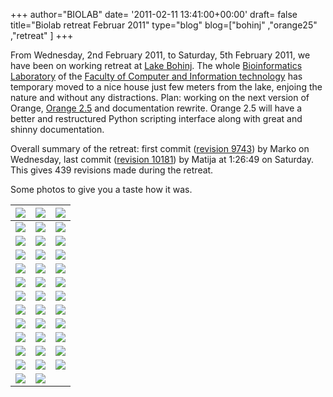 +++
author="BIOLAB"
date= '2011-02-11 13:41:00+00:00'
draft= false
title="Biolab retreat Februar 2011"
type="blog"
blog=["bohinj" ,"orange25" ,"retreat" ]
+++

From Wednesday, 2nd February 2011, to Saturday, 5th February 2011, we have been on working retreat at [Lake Bohinj](http://en.wikipedia.org/wiki/Lake_Bohinj). The whole [Bioinformatics Laboratory](http://www.biolab.si/) of the [Faculty of Computer and Information technology](http://www.fri.uni-lj.si/) has temporary moved to a nice house just few meters from the lake, enjoing the nature and without any distractions. Plan: working on the next version of Orange, [Orange 2.5](http://orange.biolab.si/trac/intertrac/wiki%3AOrange25) and documentation rewrite. Orange 2.5 will have a better and restructured Python scripting interface along with great and shinny documentation.

Overall summary of the retreat: first commit ([revision 9743](http://orange.biolab.si/trac/intertrac/changeset%3A9743)) by Marko on Wednesday, last commit ([revision 10181](http://orange.biolab.si/trac/intertrac/changeset%3A10181)) by Matija at 1:26:49 on Saturday. This gives 439 revisions made during the retreat.

Some photos to give you a taste how it was.


|![](/images/2011/06/24/img_0292_1.jpg__160x160_q95_crop-True_upscale-False.jpg) | ![](/images/2011/06/24/img_0293_1.jpg__160x160_q95_crop-True_upscale-False.jpg) | ![](/images/2011/06/24/img_0360_1.jpg__160x160_q95_crop-True_upscale-False.jpg)|
|---------------------------------------------------------------------------------|---------------------------------------------------------------------------------|---------------------------------------------------------------------------------|
| ![](/images/2011/06/24/img_0364_1.jpg__160x160_q95_crop-True_upscale-False.jpg) | ![](/images/2011/06/24/img_0373_1.jpg__160x160_q95_crop-True_upscale-False.jpg) | ![](/images/2011/06/24/img_0325_1.jpg__160x160_q95_crop-True_upscale-False.jpg) |
| ![](/images/2011/06/24/img_0327_1.jpg__160x160_q95_crop-True_upscale-False.jpg) | ![](/images/2011/06/24/img_0303_1.jpg__160x160_q95_crop-True_upscale-False.jpg)| ![](/images/2011/06/24/img_0304_1.jpg__160x160_q95_crop-True_upscale-False.jpg)|
| ![](/images/2011/06/24/img_0306_1.jpg__160x160_q95_crop-True_upscale-False.jpg) | ![](/images/2011/06/24/img_0322_1.jpg__160x160_q95_crop-True_upscale-False.jpg) | ![](/images/2011/06/24/img_0324_1.jpg__160x160_q95_crop-True_upscale-False.jpg)|
| ![](/images/2011/06/24/img_0338_1.jpg__160x160_q95_crop-True_upscale-False.jpg) | ![](/images/2011/06/24/img_0346_1.jpg__160x160_q95_crop-True_upscale-False.jpg) | ![](/images/2011/06/24/img_0350_1.jpg__160x160_q95_crop-True_upscale-False.jpg)|
| ![](/images/2011/06/24/img_0359_1.jpg__160x160_q95_crop-True_upscale-False.jpg) | ![](/images/2011/06/24/img_0374_1.jpg__160x160_q95_crop-True_upscale-False.jpg) | ![](/images/2011/06/24/img_0375_1.jpg__160x160_q95_crop-True_upscale-False.jpg)|
| ![](/images/2011/06/24/img_0379_1.jpg__160x160_q95_crop-True_upscale-False.jpg) | ![](/images/2011/06/24/img_0381_1.jpg__160x160_q95_crop-True_upscale-False.jpg) | ![](/images/2011/06/24/img_0382_1.jpg__160x160_q95_crop-True_upscale-False.jpg)|
| ![](/images/2011/06/24/img_0383_1.jpg__160x160_q95_crop-True_upscale-False.jpg) | ![](/images/2011/06/24/img_0384_1.jpg__160x160_q95_crop-True_upscale-False.jpg) | ![](/images/2011/06/24/img_0294_1.jpg__160x160_q95_crop-True_upscale-False.jpg)|
| ![](/images/2011/06/24/img_0295_1.jpg__160x160_q95_crop-True_upscale-False.jpg) | ![](/images/2011/06/24/img_0297_1.jpg__160x160_q95_crop-True_upscale-False.jpg) | ![](/images/2011/06/24/img_0388_1.jpg__160x160_q95_crop-True_upscale-False.jpg)|
| ![](/images/2011/06/24/img_0392_1.jpg__160x160_q95_crop-True_upscale-False.jpg) | ![](/images/2011/06/24/img_0394_1.jpg__160x160_q95_crop-True_upscale-False.jpg) | ![](/images/2011/06/24/img_0396_1.jpg__160x160_q95_crop-True_upscale-False.jpg)|
| ![](/images/2011/06/24/img_0400_1.jpg__160x160_q95_crop-True_upscale-False.jpg) | ![](/images/2011/06/24/img_0273_1.jpg__160x160_q95_crop-True_upscale-False.jpg) | ![](/images/2011/06/24/img_0285_1.jpg__160x160_q95_crop-True_upscale-False.jpg)|
| ![](/images/2011/06/24/img_0277_1.jpg__160x160_q95_crop-True_upscale-False.jpg) | ![](/images/2011/06/24/img_0281_1.jpg__160x160_q95_crop-True_upscale-False.jpg) | ![](/images/2011/06/24/img_0284_1.jpg__160x160_q95_crop-True_upscale-False.jpg)|
| ![](/images/2011/06/24/img_0290_1.jpg__160x160_q95_crop-True_upscale-False.jpg) | ![](/images/2011/06/24/img_0291_1.jpg__160x160_q95_crop-True_upscale-False.jpg)
